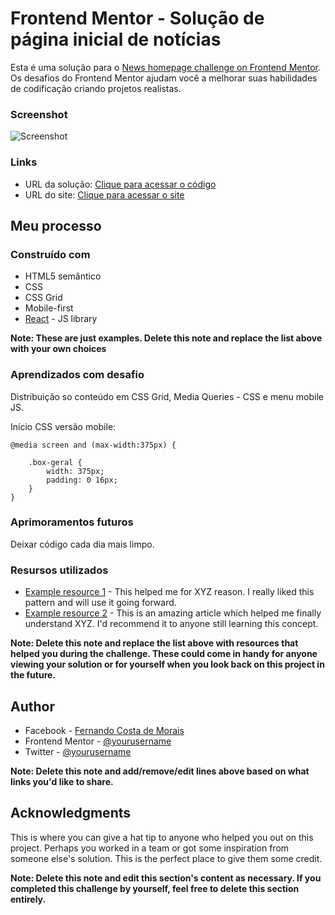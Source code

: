 # Frontend Mentor - Solução de página inicial de notícias

Esta é uma solução para o [News homepage challenge on Frontend Mentor](https://www.frontendmentor.io/challenges/news-homepage-H6SWTa1MFl). Os desafios do Frontend Mentor ajudam você a melhorar suas habilidades de codificação criando projetos realistas. 

### Screenshot

![Screenshot](https://github.com/1fernandocosta/frontend-mentor-01-news-homepage-main-02/screenshot.jpg)

### Links

- URL da solução: [Clique para acessar o código](https://github.com/1fernandocosta/frontend-mentor-01-news-homepage-main-02)
- URL do site: [Clique para acessar o site](https://1fernandocosta.github.io/frontend-mentor-01-news-homepage-main-02/)

## Meu processo

### Construído com

- HTML5 semântico
- CSS
- CSS Grid
- Mobile-first
- [React](https://reactjs.org/) - JS library

**Note: These are just examples. Delete this note and replace the list above with your own choices**

### Aprendizados com desafio

Distribuição so conteúdo em CSS Grid, Media Queries - CSS e menu mobile JS.

Início CSS versão mobile:

```
@media screen and (max-width:375px) {

    .box-geral {
        width: 375px;
        padding: 0 16px;
    }
}
```

### Aprimoramentos futuros

Deixar código cada dia mais limpo.

### Resursos utilizados

- [Example resource 1](https://www.example.com) - This helped me for XYZ reason. I really liked this pattern and will use it going forward.
- [Example resource 2](https://www.example.com) - This is an amazing article which helped me finally understand XYZ. I'd recommend it to anyone still learning this concept.

**Note: Delete this note and replace the list above with resources that helped you during the challenge. These could come in handy for anyone viewing your solution or for yourself when you look back on this project in the future.**

## Author

- Facebook - [Fernando Costa de Morais](https://www.fb.com/1fernandocosta)
- Frontend Mentor - [@yourusername](https://www.frontendmentor.io/profile/yourusername)
- Twitter - [@yourusername](https://www.twitter.com/yourusername)

**Note: Delete this note and add/remove/edit lines above based on what links you'd like to share.**

## Acknowledgments

This is where you can give a hat tip to anyone who helped you out on this project. Perhaps you worked in a team or got some inspiration from someone else's solution. This is the perfect place to give them some credit.

**Note: Delete this note and edit this section's content as necessary. If you completed this challenge by yourself, feel free to delete this section entirely.**

